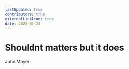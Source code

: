 ```yaml
---
lastUpdated: true
contributors: true
externalLinkIcon: true
date: 2025-02-24
---
```

# S﻿houldnt matters but it does

J﻿ohn Mayer
